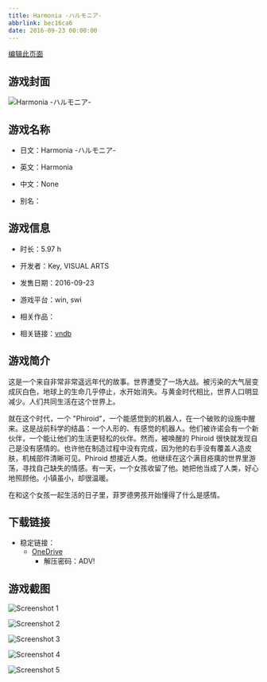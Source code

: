 ```yaml
---
title: Harmonia -ハルモニア-
abbrlink: bec16ca6
date: 2016-09-23 00:00:00
---
```

[编辑此页面](https://github.com/ACG-3/ADV3-source/blob/main/source/_posts/games/Harmonia%20-%E3%83%8F%E3%83%AB%E3%83%A2%E3%83%8B%E3%82%A2-.md)

## 游戏封面

![Harmonia -ハルモニア-](https://pan.timero.xyz/d/onedrive/img_lib_001/Harmonia%20-%E3%83%8F%E3%83%AB%E3%83%A2%E3%83%8B%E3%82%A2-_cover.avif)


## 游戏名称

- 日文：Harmonia -ハルモニア-
- 英文：Harmonia
- 中文：None

- 别名：


## 游戏信息

- 时长：5.97 h
- 开发者：Key, VISUAL ARTS
- 发售日期：2016-09-23
- 游戏平台：win, swi
- 相关作品：

- 相关链接：[vndb](https://vndb.org/v16510)


## 游戏简介

这是一个来自非常非常遥远年代的故事。世界遭受了一场大战。被污染的大气层变成灰白色，地球上的生命几乎停止，水开始消失。与黄金时代相比，世界人口明显减少。人们共同生活在这个世界上。

就在这个时代，一个 "Phiroid"，一个能感觉到的机器人，在一个破败的设施中醒来。这是战前科学的结晶：一个人形的、有感觉的机器人。他们被许诺会有一个新伙伴，一个能让他们的生活更轻松的伙伴。然而，被唤醒的 Phiroid 很快就发现自己是没有感情的。也许他在制造过程中没有完成，因为他的右手没有覆盖人造皮肤，机械部件清晰可见。Phiroid 想接近人类。他继续在这个满目疮痍的世界里游荡，寻找自己缺失的情感。有一天，一个女孩收留了他。她把他当成了人类，好心地照顾他。小镇虽小，却很温暖。

在和这个女孩一起生活的日子里，菲罗德男孩开始懂得了什么是感情。




## 下载链接

- 稳定链接：
    - [OneDrive](https://pan.timero.xyz/onedrive/adv_lib_001/Harmonia%20-%E3%83%8F%E3%83%AB%E3%83%A2%E3%83%8B%E3%82%A2-)
        - 解压密码：ADV!



## 游戏截图


![Screenshot 1](https://pan.timero.xyz/d/onedrive/img_lib_001/Harmonia%20-%E3%83%8F%E3%83%AB%E3%83%A2%E3%83%8B%E3%82%A2-_Screenshot_1.avif)

![Screenshot 2](https://pan.timero.xyz/d/onedrive/img_lib_001/Harmonia%20-%E3%83%8F%E3%83%AB%E3%83%A2%E3%83%8B%E3%82%A2-_Screenshot_2.avif)

![Screenshot 3](https://pan.timero.xyz/d/onedrive/img_lib_001/Harmonia%20-%E3%83%8F%E3%83%AB%E3%83%A2%E3%83%8B%E3%82%A2-_Screenshot_3.avif)

![Screenshot 4](https://pan.timero.xyz/d/onedrive/img_lib_001/Harmonia%20-%E3%83%8F%E3%83%AB%E3%83%A2%E3%83%8B%E3%82%A2-_Screenshot_4.avif)

![Screenshot 5](https://pan.timero.xyz/d/onedrive/img_lib_001/Harmonia%20-%E3%83%8F%E3%83%AB%E3%83%A2%E3%83%8B%E3%82%A2-_Screenshot_5.avif)

